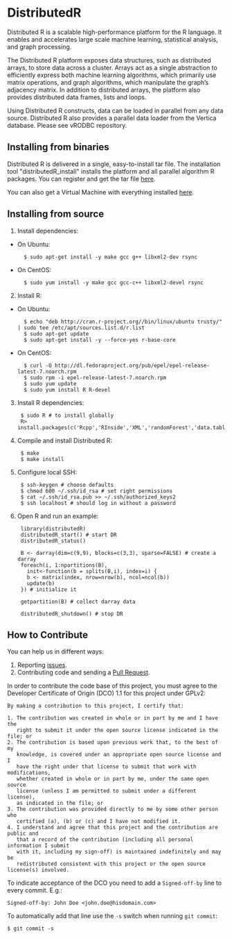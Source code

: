 # DistributedR

Distributed R is a scalable high-performance platform for the R language. It enables and accelerates large scale machine learning, statistical analysis, and graph processing.

The Distributed R platform exposes data structures, such as distributed arrays, to store data across a cluster. Arrays act as a single abstraction to efficiently express both machine learning algorithms, which primarily use matrix operations, and graph algorithms, which manipulate the graph’s adjacency matrix. In addition to distributed arrays, the platform also provides distributed data frames, lists and loops.

Using Distributed R constructs, data can be loaded in parallel from any data source. Distributed R also provides a parallel data loader from the Vertica database. Please see vRODBC repository.

## Installing from binaries

Distributed R is delivered in a single, easy-to-install tar file. The installation tool "distributedR_install" installs the platform and all parallel algorithm R packages. You can register and get the tar file [here](http://www.vertica.com/hp-vertica-products/hp-vertica-distributed-r/).

You can also get a Virtual Machine with everything installed [here](http://www.vertica.com/hp-vertica-products/hp-vertica-distributed-r/).

## Installing from source

1. Install dependencies:  
  * On Ubuntu:  

          $ sudo apt-get install -y make gcc g++ libxml2-dev rsync  

  * On CentOS:

          $ sudo yum install -y make gcc gcc-c++ libxml2-devel rsync


2. Install R:
  * On Ubuntu:

          $ echo "deb http://cran.r-project.org//bin/linux/ubuntu trusty/" | sudo tee /etc/apt/sources.list.d/r.list
          $ sudo apt-get update
          $ sudo apt-get install -y --force-yes r-base-core

  * On CentOS:

          $ curl -O http://dl.fedoraproject.org/pub/epel/epel-release-latest-7.noarch.rpm
          $ sudo rpm -i epel-release-latest-7.noarch.rpm
          $ sudo yum update
          $ sudo yum install R R-devel


3. Install R dependencies:

        $ sudo R # to install globally
        R> install.packages(c('Rcpp','RInside','XML','randomForest','data.table'))

4. Compile and install Distributed R:

        $ make
        $ make install

5. Configure local SSH:

        $ ssh-keygen # choose defaults
        $ chmod 600 ~/.ssh/id_rsa # set right permissions
        $ cat ~/.ssh/id_rsa.pub >> ~/.ssh/authorized_keys2
        $ ssh localhost # should log in without a password

6. Open R and run an example:

        library(distributedR)
        distributedR_start() # start DR
        distributedR_status()

        B <- darray(dim=c(9,9), blocks=c(3,3), sparse=FALSE) # create a darray
        foreach(i, 1:npartitions(B),
          init<-function(b = splits(B,i), index=i) {
          b <- matrix(index, nrow=nrow(b), ncol=ncol(b))
          update(b)
        }) # initialize it

        getpartition(B) # collect darray data

        distributedR_shutdown() # stop DR

## How to Contribute

You can help us in different ways:

1. Reporting [issues](https://github.com/vertica/distributedr/issues).
2. Contributing code and sending a [Pull Request](https://github.com/vertica/DistributedR/pulls).

In order to contribute the code base of this project, you must agree to the Developer Certificate of Origin (DCO) 1.1 for this project under GPLv2:

    By making a contribution to this project, I certify that:
    
    1. The contribution was created in whole or in part by me and I have the 
       right to submit it under the open source license indicated in the file; or
    2. The contribution is based upon previous work that, to the best of my 
       knowledge, is covered under an appropriate open source license and I 
       have the right under that license to submit that work with modifications, 
       whether created in whole or in part by me, under the same open source 
       license (unless I am permitted to submit under a different license), 
       as indicated in the file; or
    3. The contribution was provided directly to me by some other person who 
       certified (a), (b) or (c) and I have not modified it.
    4. I understand and agree that this project and the contribution are public and
       that a record of the contribution (including all personal information I submit 
       with it, including my sign-off) is maintained indefinitely and may be 
       redistributed consistent with this project or the open source license(s) involved.

To indicate acceptance of the DCO you need to add a `Signed-off-by` line to every commit. E.g.:

    Signed-off-by: John Doe <john.doe@hisdomain.com>

To automatically add that line use the `-s` switch when running `git commit`:

    $ git commit -s
